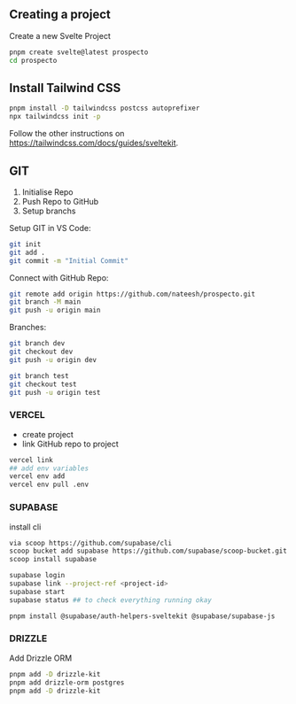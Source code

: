 ## Creating a project
Create a new Svelte Project

```bash
pnpm create svelte@latest prospecto
cd prospecto
```

## Install Tailwind CSS

```bash
pnpm install -D tailwindcss postcss autoprefixer
npx tailwindcss init -p
```
Follow the other instructions on https://tailwindcss.com/docs/guides/sveltekit.

## GIT
1. Initialise Repo
2. Push Repo to GitHub
3. Setup branchs

Setup GIT in VS Code:
```bash
git init
git add .
git commit -m "Initial Commit"
```

Connect with GitHub Repo:
```bash
git remote add origin https://github.com/nateesh/prospecto.git
git branch -M main
git push -u origin main
```

Branches:
```bash
git branch dev
git checkout dev
git push -u origin dev

git branch test
git checkout test
git push -u origin test
```
### VERCEL
* create project
* link GitHub repo to project
```bash
vercel link
## add env variables
vercel env add 
vercel env pull .env
```

### SUPABASE
install cli 
```bash
via scoop https://github.com/supabase/cli
scoop bucket add supabase https://github.com/supabase/scoop-bucket.git
scoop install supabase

supabase login
supabase link --project-ref <project-id>
supabase start
supabase status ## to check everything running okay

pnpm install @supabase/auth-helpers-sveltekit @supabase/supabase-js
```
### DRIZZLE
Add Drizzle ORM
```bash
pnpm add -D drizzle-kit
pnpm add drizzle-orm postgres
pnpm add -D drizzle-kit
```